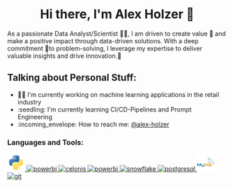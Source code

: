 <h1 align="center">Hi there, I'm Alex Holzer 👋</h1>

As a passionate Data Analyst/Scientist 🧑‍🔬, I am driven to create value 💎 and make a positive impact through data-driven solutions. With a deep commitment :climbing:to problem-solving, I leverage my expertise to deliver valuable insights and drive innovation.🚀

<h2 align="left">Talking about Personal Stuff:</h2>
<ul>
  <li>
  👨‍💻 I'm currently working on machine learning applications in the retail industry </li>
  <li>
    :seedling: I'm currently learning CI/CD-Pipelines and Prompt Engineering </li>
  <li>
  :incoming_envelope: How to reach me: 
   <a href="https://linkedin.com/in/alex-holzer-data">@alex-holzer</a>
  </li>
</ul>

 
<p align="left">
</p>

<h3 align="left">Languages and Tools:</h3>
<p align="left">


<a href="https://www.python.org" target="_blank" rel="noreferrer"> <img src="https://raw.githubusercontent.com/devicons/devicon/master/icons/python/python-original.svg" alt="python" width="40" height="40"/> </a> <a href="https://powerbi.microsoft.com/de-de/" target="_blank" rel="noreferrer"> <img src="https://www.vectorlogo.zone/logos/microsoft_powerbi/microsoft_powerbi-icon.svg" alt="powerbi" width="40" height="40"/> </a> <a href="https://www.celonis.com" target="_blank" rel="noreferrer"> <img src="https://upload.wikimedia.org/wikipedia/de/3/38/Celonis_logo.svg" alt="celonis" width="40" height="40"/> </a> <a href="https://support.sas.com/en/software/enterprise-guide-support.html" target="_blank" rel="noreferrer"> <img src="https://www.vectorlogo.zone/logos/sas/sas-icon.svg" alt="powerbi" width="40" height="40"/> </a> <a href="https://www.snowflake.com/en/" target="_blank" rel="noreferrer"> <img src="https://www.vectorlogo.zone/logos/snowflake/snowflake-icon.svg" alt="snowflake" width="40" height="40"/> </a> <a href="https://www.postgresql.org" target="_blank" rel="noreferrer"> <img src="https://www.vectorlogo.zone/logos/postgresql/postgresql-icon.svg" alt="postgresql" width="40" height="40"/> </a> <a href="https://www.mysql.com/" target="_blank" rel="noreferrer"> <img src="https://raw.githubusercontent.com/devicons/devicon/master/icons/mysql/mysql-original-wordmark.svg" alt="mysql" width="40" height="40"/> </a> <a href="https://git-scm.com/" target="_blank" rel="noreferrer"> <img src="https://www.vectorlogo.zone/logos/git-scm/git-scm-icon.svg" alt="git" width="40" height="40"/> </a> 




</p>





